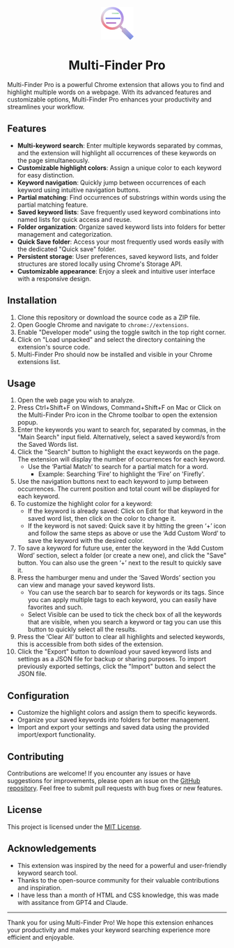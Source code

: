 <p align="center">
  <img src="/icon.png" width="75" height="75"/>
</p>

<h1 align="center">Multi-Finder Pro</h1>

Multi-Finder Pro is a powerful Chrome extension that allows you to find and highlight multiple words on a webpage. With its advanced features and customizable options, Multi-Finder Pro enhances your productivity and streamlines your workflow.

## Features

- **Multi-keyword search**: Enter multiple keywords separated by commas, and the extension will highlight all occurrences of these keywords on the page simultaneously.
- **Customizable highlight colors**: Assign a unique color to each keyword for easy distinction.
- **Keyword navigation**: Quickly jump between occurrences of each keyword using intuitive navigation buttons.
- **Partial matching**: Find occurrences of substrings within words using the partial matching feature.
- **Saved keyword lists**: Save frequently used keyword combinations into named lists for quick access and reuse.
- **Folder organization**: Organize saved keyword lists into folders for better management and categorization.
- **Quick Save folder**: Access your most frequently used words easily with the dedicated "Quick save" folder.
- **Persistent storage**: User preferences, saved keyword lists, and folder structures are stored locally using Chrome's Storage API.
- **Customizable appearance**: Enjoy a sleek and intuitive user interface with a responsive design.

## Installation

1. Clone this repository or download the source code as a ZIP file.
2. Open Google Chrome and navigate to `chrome://extensions`.
3. Enable "Developer mode" using the toggle switch in the top right corner.
4. Click on "Load unpacked" and select the directory containing the extension's source code.
5. Multi-Finder Pro should now be installed and visible in your Chrome extensions list.

## Usage

1. Open the web page you wish to analyze.
2. Press Ctrl+Shift+F on Windows, Command+Shift+F on Mac or Click on the Multi-Finder Pro icon in the Chrome toolbar to open the extension popup.
3. Enter the keywords you want to search for, separated by commas, in the "Main Search" input field. Alternatively, select a saved keyword/s from the Saved Words list.
4. Click the "Search" button to highlight the exact keywords on the page. The extension will display the number of occurrences for each keyword.
    - Use the ‘Partial Match’ to search for a partial match for a word. 
        - Example: Searching ‘Fire’ to highlight the ‘Fire’ on 'Firefly'.
5. Use the navigation buttons next to each keyword to jump between occurrences. The current position and total count will be displayed for each keyword.
6. To customize the highlight color for a keyword: 
    - If the keyword is already saved: Click on Edit for that keyword in the saved word list, then click on the color to change it.
    - If the keyword is not saved: Quick save it by hitting the green ‘+’ icon and follow the same steps as above or use the ‘Add Custom Word’ to save the keyword with the desired color.
7. To save a keyword for future use, enter the keyword in the ‘Add Custom Word’ section, select a folder (or create a new one), and click the "Save" button. You can also use the green ‘+’ next to the result to quickly save it.
8. Press the hamburger menu and under the ‘Saved Words’ section you can view and manage your saved keyword lists.
    - You can use the search bar to search for keywords or its tags. Since you can apply multiple tags to each keyword, you can easily have favorites and such.
    - Select Visible can be used to tick the check box of all the keywords that are visible, when you search a keyword or tag you can use this button to quickly select all the results.
9. Press the ‘Clear All’ button to clear all highlights and selected keywords, this is accessible from both sides of the extension. 
10. Click the "Export" button to download your saved keyword lists and settings as a JSON file for backup or sharing purposes. To import previously exported settings, click the "Import" button and select the JSON file.


## Configuration

- Customize the highlight colors and assign them to specific keywords.
- Organize your saved keywords into folders for better management.
- Import and export your settings and saved data using the provided import/export functionality.

## Contributing

Contributions are welcome! If you encounter any issues or have suggestions for improvements, please open an issue on the [GitHub repository](https://github.com/Sunu03/multi-finder-pro). Feel free to submit pull requests with bug fixes or new features.

## License

This project is licensed under the [MIT License](LICENSE).

## Acknowledgements

- This extension was inspired by the need for a powerful and user-friendly keyword search tool.
- Thanks to the open-source community for their valuable contributions and inspiration.
- I have less than a month of HTML and CSS knowledge, this was made with assitance from GPT4 and Claude.

---

Thank you for using Multi-Finder Pro! We hope this extension enhances your productivity and makes your keyword searching experience more efficient and enjoyable.
